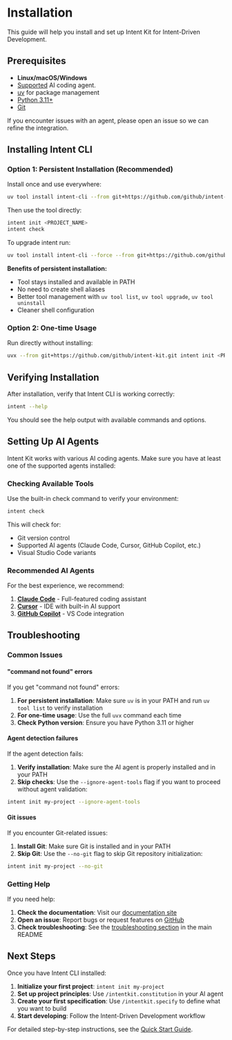 # Installation

This guide will help you install and set up Intent Kit for Intent-Driven Development.

## Prerequisites

- **Linux/macOS/Windows**
- [Supported](#supported-ai-agents) AI coding agent.
- [uv](https://docs.astral.sh/uv/) for package management
- [Python 3.11+](https://www.python.org/downloads/)
- [Git](https://git-scm.com/downloads)

If you encounter issues with an agent, please open an issue so we can refine the integration.

## Installing Intent CLI

### Option 1: Persistent Installation (Recommended)

Install once and use everywhere:

```bash
uv tool install intent-cli --from git+https://github.com/github/intent-kit.git
```

Then use the tool directly:

```bash
intent init <PROJECT_NAME>
intent check
```

To upgrade intent run:

```bash
uv tool install intent-cli --force --from git+https://github.com/github/intent-kit.git
```

**Benefits of persistent installation:**

- Tool stays installed and available in PATH
- No need to create shell aliases
- Better tool management with `uv tool list`, `uv tool upgrade`, `uv tool uninstall`
- Cleaner shell configuration

### Option 2: One-time Usage

Run directly without installing:

```bash
uvx --from git+https://github.com/github/intent-kit.git intent init <PROJECT_NAME>
```

## Verifying Installation

After installation, verify that Intent CLI is working correctly:

```bash
intent --help
```

You should see the help output with available commands and options.

## Setting Up AI Agents

Intent Kit works with various AI coding agents. Make sure you have at least one of the supported agents installed:

### Checking Available Tools

Use the built-in check command to verify your environment:

```bash
intent check
```

This will check for:
- Git version control
- Supported AI agents (Claude Code, Cursor, GitHub Copilot, etc.)
- Visual Studio Code variants

### Recommended AI Agents

For the best experience, we recommend:

1. **[Claude Code](https://docs.anthropic.com/en/docs/claude-code/setup)** - Full-featured coding assistant
2. **[Cursor](https://cursor.sh/)** - IDE with built-in AI support
3. **[GitHub Copilot](https://github.com/features/copilot)** - VS Code integration

## Troubleshooting

### Common Issues

#### "command not found" errors

If you get "command not found" errors:

1. **For persistent installation**: Make sure `uv` is in your PATH and run `uv tool list` to verify installation
2. **For one-time usage**: Use the full `uvx` command each time
3. **Check Python version**: Ensure you have Python 3.11 or higher

#### Agent detection failures

If the agent detection fails:

1. **Verify installation**: Make sure the AI agent is properly installed and in your PATH
2. **Skip checks**: Use the `--ignore-agent-tools` flag if you want to proceed without agent validation:

```bash
intent init my-project --ignore-agent-tools
```

#### Git issues

If you encounter Git-related issues:

1. **Install Git**: Make sure Git is installed and in your PATH
2. **Skip Git**: Use the `--no-git` flag to skip Git repository initialization:

```bash
intent init my-project --no-git
```

### Getting Help

If you need help:

1. **Check the documentation**: Visit our [documentation site](https://github.github.io/intent-kit/)
2. **Open an issue**: Report bugs or request features on [GitHub](https://github.com/github/intent-kit/issues)
3. **Check troubleshooting**: See the [troubleshooting section](../README.md#troubleshooting) in the main README

## Next Steps

Once you have Intent CLI installed:

1. **Initialize your first project**: `intent init my-project`
2. **Set up project principles**: Use `/intentkit.constitution` in your AI agent
3. **Create your first specification**: Use `/intentkit.specify` to define what you want to build
4. **Start developing**: Follow the Intent-Driven Development workflow

For detailed step-by-step instructions, see the [Quick Start Guide](quickstart.md).